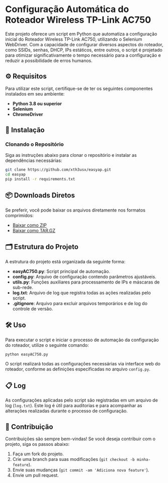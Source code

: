 
# Configuração Automática do Roteador Wireless TP-Link AC750

Este projeto oferece um script em Python que automatiza a configuração inicial do Roteador Wireless TP-Link AC750, utilizando o Selenium WebDriver. Com a capacidade de configurar diversos aspectos do roteador, como SSIDs, senhas, DHCP, IPs estáticos, entre outros, o script é projetado para otimizar significativamente o tempo necessário para a configuração e reduzir a possibilidade de erros humanos.

## ⚙️ Requisitos

Para utilizar este script, certifique-se de ter os seguintes componentes instalados em seu ambiente:

- **Python 3.8 ou superior**
- **Selenium**
- **ChromeDriver**

## 🚀 Instalação

### Clonando o Repositório

Siga as instruções abaixo para clonar o repositório e instalar as dependências necessárias:

```bash
git clone https://github.com/xth3usx/easyap.git
cd easyap
pip install -r requirements.txt
```

## 📦 Downloads Diretos

Se preferir, você pode baixar os arquivos diretamente nos formatos comprimidos:

- [Baixar como ZIP](#)
- [Baixar como TAR.GZ](#)

## 🗂 Estrutura do Projeto

A estrutura do projeto está organizada da seguinte forma:

- **easyAC750.py**: Script principal de automação.
- **config.py**: Arquivo de configuração contendo parâmetros ajustáveis.
- **utils.py**: Funções auxiliares para processamento de IPs e máscaras de sub-rede.
- **log.txt**: Arquivo de log que registra todas as ações realizadas pelo script.
- **.gitignore**: Arquivo para excluir arquivos temporários e de log do controle de versão.

## 🛠 Uso

Para executar o script e iniciar o processo de automação da configuração do roteador, utilize o seguinte comando:

```bash
python easyAC750.py
```

O script realizará todas as configurações necessárias via interface web do roteador, conforme as definições especificadas no arquivo `config.py`.

## 📋 Log

As configurações aplicadas pelo script são registradas em um arquivo de log (`log.txt`). Este log é útil para auditorias e para acompanhar as alterações realizadas durante o processo de configuração.

## 🤝 Contribuição

Contribuições são sempre bem-vindas! Se você deseja contribuir com o projeto, siga os passos abaixo:

1. Faça um fork do projeto.
2. Crie uma branch para suas modificações (`git checkout -b minha-feature`).
3. Envie suas mudanças (`git commit -am 'Adiciona nova feature'`).
4. Envie um pull request.
